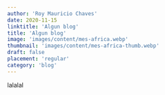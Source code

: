 ```yaml
---
author: 'Roy Mauricio Chaves'
date: 2020-11-15
linktitle: 'Algun blog'
title: 'Algun blog'
image: 'images/content/mes-africa.webp'
thumbnail: 'images/content/mes-africa-thumb.webp'
draft: false
placement: 'regular'
category: 'blog'
---
```


lalalal

